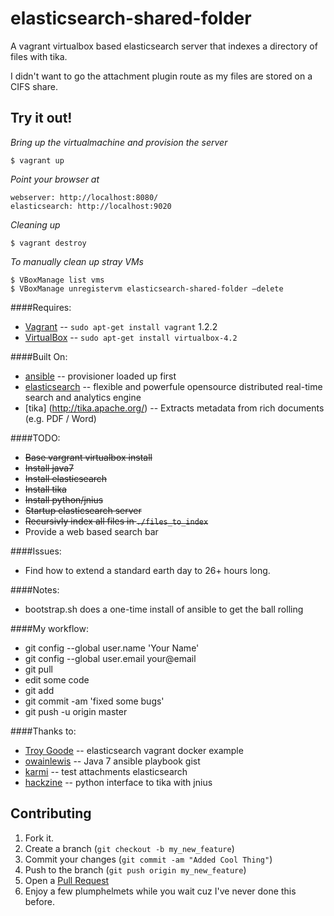 elasticsearch-shared-folder
===============

A vagrant virtualbox based elasticsearch server that indexes a directory of files with tika.

I didn't want to go the attachment plugin route as my files are stored on a CIFS share.


Try it out!
-----------
*Bring up the virtualmachine and provision the server*

    $ vagrant up

_Point your browser at_

    webserver: http://localhost:8080/
    elasticsearch: http://localhost:9020

_Cleaning up_

    $ vagrant destroy

_To manually clean up stray VMs_

    $ VBoxManage list vms
    $ VBoxManage unregistervm elasticsearch-shared-folder –delete

####Requires:
* [Vagrant](http://www.vagrantup.com/) -- `sudo apt-get install vagrant` 1.2.2
* [VirtualBox](https://www.virtualbox.org/wiki/Downloads/) -- `sudo apt-get install virtualbox-4.2`

####Built On:
* [ansible](https://github.com/ansible/ansible/) -- provisioner loaded up first
* [elasticsearch](http://www.elasticsearch.org/) -- flexible and powerfule opensource distributed real-time search and analytics engine
* [tika] (http://tika.apache.org/) -- Extracts metadata from rich documents (e.g. PDF / Word)


####TODO:
* ~~Base vargrant virtualbox install~~
* ~~Install java7~~
* ~~Install elasticsearch~~
* ~~Install tika~~
* ~~Install python/jnius~~
* ~~Startup elasticsearch server~~
* ~~Recursivly index all files in `./files_to_index`~~
* Provide a web based search bar

####Issues:
* Find how to extend a standard earth day to 26+ hours long.

####Notes:
* bootstrap.sh does a one-time install of ansible to get the ball rolling

####My workflow:
* git config --global user.name 'Your Name'
* git config --global user.email your@email
* git pull
* edit some code
* git add <new files>
* git commit -am 'fixed some bugs'
* git push -u origin master

####Thanks to:
* [Troy Goode](https://github.com/TroyGoode/vagrant-docker-elasticsearch/) -- elasticsearch vagrant docker example
* [owainlewis](https://gist.github.com/owainlewis/6069582) -- Java 7 ansible playbook gist
* [karmi](https://gist.github.com/karmi/5594127) -- test attachments elasticsearch
* [hackzine](http://www.hackzine.org/using-apache-tika-from-python-with-jnius.html) -- python interface to tika with jnius

Contributing
------------

1. Fork it.
2. Create a branch (`git checkout -b my_new_feature`)
3. Commit your changes (`git commit -am "Added Cool Thing"`)
4. Push to the branch (`git push origin my_new_feature`)
5. Open a [Pull Request][1]
6. Enjoy a few plumphelmets while you wait cuz I've never done this before.

[1]: http://github.com/ubergarm/elasticsearch-shared-folder/pulls


